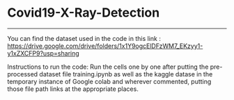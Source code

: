 # Covid19-X-Ray-Detection
___
You can find the dataset used in the code in this link :
https://drive.google.com/drive/folders/1x1Y9ogcElDFzWM7_EKzyy1-y1xZXCFP9?usp=sharing

Instructions to run the code:
Run the cells one by one after putting the pre-processed dataset file training.ipynb as well as the kaggle datase in the temporary instance of Google colab and wherever commented, putting those file path links at the appropriate places.

